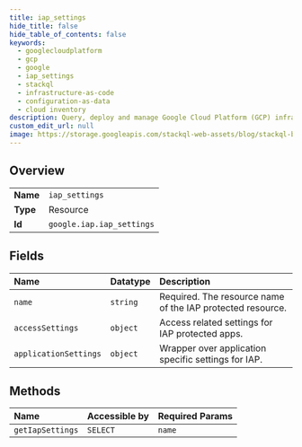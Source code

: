 ```yaml
---
title: iap_settings
hide_title: false
hide_table_of_contents: false
keywords:
  - googlecloudplatform
  - gcp
  - google
  - iap_settings
  - stackql
  - infrastructure-as-code
  - configuration-as-data
  - cloud inventory
description: Query, deploy and manage Google Cloud Platform (GCP) infrastructure and resources using SQL
custom_edit_url: null
image: https://storage.googleapis.com/stackql-web-assets/blog/stackql-blog-post-featured-image.png
---
```

  
    

## Overview
<table><tbody>
<tr><td><b>Name</b></td><td><code>iap_settings</code></td></tr>
<tr><td><b>Type</b></td><td>Resource</td></tr>
<tr><td><b>Id</b></td><td><code>google.iap.iap_settings</code></td></tr>
</tbody></table>

## Fields
| Name | Datatype | Description |
|:-----|:---------|:------------|
| `name` | `string` | Required. The resource name of the IAP protected resource. |
| `accessSettings` | `object` | Access related settings for IAP protected apps. |
| `applicationSettings` | `object` | Wrapper over application specific settings for IAP. |
## Methods
| Name | Accessible by | Required Params |
|:-----|:--------------|:----------------|
| `getIapSettings` | `SELECT` | `name` |
